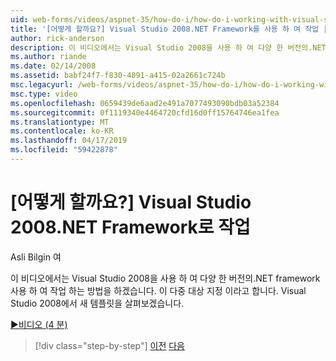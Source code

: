 ```yaml
---
uid: web-forms/videos/aspnet-35/how-do-i/how-do-i-working-with-visual-studio-2008-net-framework
title: '[어떻게 할까요?] Visual Studio 2008.NET Framework를 사용 하 여 작업 | Microsoft Docs'
author: rick-anderson
description: 이 비디오에서는 Visual Studio 2008을 사용 하 여 다양 한 버전의.NET framework 사용 하 여 작업 하는 방법을 하겠습니다. 이 다중 대상 지정 이라고 합니다. 또한 됩니다...
ms.author: riande
ms.date: 02/14/2008
ms.assetid: babf24f7-f830-4091-a415-02a2661c724b
msc.legacyurl: /web-forms/videos/aspnet-35/how-do-i/how-do-i-working-with-visual-studio-2008-net-framework
msc.type: video
ms.openlocfilehash: 0659439de6aad2e491a7077493090bdb03a52384
ms.sourcegitcommit: 0f1119340e4464720cfd16d0ff15764746ea1fea
ms.translationtype: MT
ms.contentlocale: ko-KR
ms.lasthandoff: 04/17/2019
ms.locfileid: "59422878"
---
```

# <a name="how-do-i-working-with-visual-studio-2008-net-framework"></a>[어떻게 할까요?] Visual Studio 2008.NET Framework로 작업

Asli Bilgin 여

이 비디오에서는 Visual Studio 2008을 사용 하 여 다양 한 버전의.NET framework 사용 하 여 작업 하는 방법을 하겠습니다. 이 다중 대상 지정 이라고 합니다. Visual Studio 2008에서 새 템플릿을 살펴보겠습니다.

[&#9654;비디오 (4 분)](https://channel9.msdn.com/Blogs/ASP-NET-Site-Videos/how-do-i-working-with-visual-studio-2008-net-framework)

> [!div class="step-by-step"]
> [이전](how-do-i-cascading-style-sheets-in-visual-studio-2008.md)
> [다음](how-do-i-adding-elements-to-a-css-file-and-create-new-css-on-the-fly.md)
